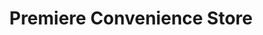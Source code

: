---
title: "Premiere Convenience Store"
url: /dunstable/premiere-convenience-store/
shop: convenience
---
